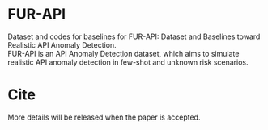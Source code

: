 # FUR-API
Dataset and codes for baselines for FUR-API: Dataset and Baselines toward Realistic API Anomaly Detection.   
FUR-API is an API Anomaly Detection dataset, which aims to simulate realistic API anomaly detection in few-shot and unknown risk scenarios. 


# Cite
More details will be released when the paper is accepted.

